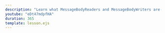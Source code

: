 ```yaml
---
description: "Learn what MessageBodyReaders and MessageBodyWriters are. Understand how they are different from the ParamConverters we've already learnt about, and when to use what."
youtube: "eDt47mdpfHA"
duration: 365
template: lesson.ejs
---
```

